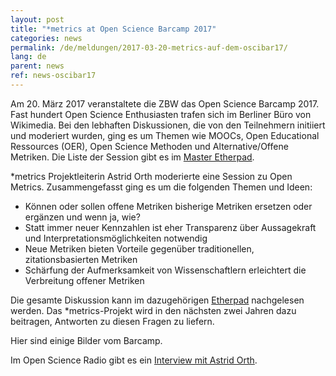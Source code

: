 ```yaml
---
layout: post
title: "*metrics at Open Science Barcamp 2017"
categories: news
permalink: /de/meldungen/2017-03-20-metrics-auf-dem-oscibar17/
lang: de
parent: news
ref: news-oscibar17
---
```


Am 20. März 2017 veranstaltete die ZBW das Open Science Barcamp 2017. Fast hundert Open Science Enthusiasten trafen sich im Berliner Büro von Wikimedia. Bei den lebhaften Diskussionen, die von den Teilnehmern initiiert und moderiert wurden, ging es um Themen wie MOOCs, Open Educational Ressources (OER), Open Science Methoden und Alternative/Offene Metriken. Die Liste der Session gibt es im [Master Etherpad](https://etherpad.wikimedia.org/p/barcamp_open_science_2017).   

\*metrics Projektleiterin Astrid Orth moderierte eine Session zu Open Metrics. Zusammengefasst ging es um die folgenden Themen und Ideen:  
  * Können oder sollen offene Metriken bisherige Metriken ersetzen oder ergänzen und wenn ja, wie?
  * Statt immer neuer Kennzahlen ist eher Transparenz über Aussagekraft und Interpretationsmöglichkeiten notwendig
  * Neue Metriken bieten Vorteile gegenüber traditionellen, zitationsbasierten Metriken
  * Schärfung der Aufmerksamkeit von Wissenschaftlern erleichtert die Verbreitung offener Metriken

Die gesamte Diskussion kann im dazugehörigen [Etherpad](https://etherpad.wikimedia.org/p/oscibar2017_session6) nachgelesen werden.
Das \*metrics-Projekt wird in den nächsten zwei Jahren dazu beitragen, Antworten zu diesen Fragen zu liefern.

Hier sind einige Bilder vom Barcamp.  

Im Open Science Radio gibt es ein [Interview mit Astrid Orth](http://www.openscienceradio.de/2017/03/20/osr066-open-metrics-with-astrid-orth-oscibar-en/).

